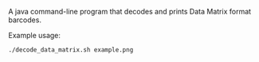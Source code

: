 A java command-line program that decodes and prints Data Matrix format barcodes.

Example usage:

	./decode_data_matrix.sh example.png
